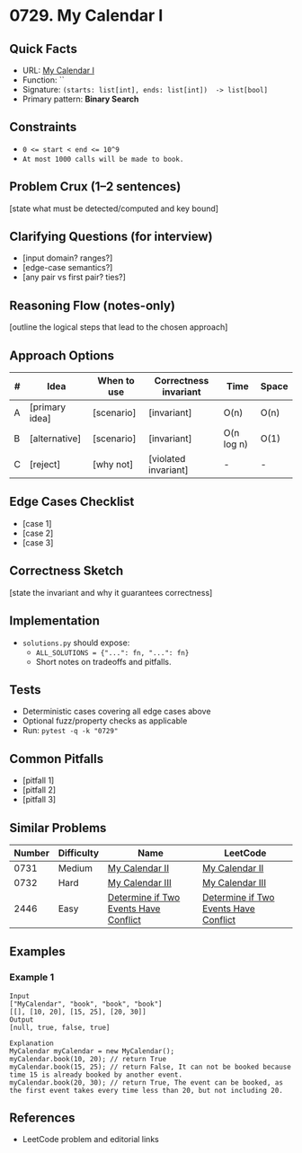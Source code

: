 # 0729. My Calendar I

## Quick Facts

- URL: [My Calendar I](https://leetcode.com/problems/my-calendar-i/)
- Function: \`\`
- Signature: `(starts: list[int], ends: list[int])  -> list[bool]`
- Primary pattern: **Binary Search**

## Constraints

- `0 <= start < end <= 10^9`
- `At most 1000 calls will be made to book.`

## Problem Crux (1–2 sentences)

[state what must be detected/computed and key bound]

## Clarifying Questions (for interview)

- [input domain? ranges?]
- [edge-case semantics?]
- [any pair vs first pair? ties?]

## Reasoning Flow (notes-only)

[outline the logical steps that lead to the chosen approach]

## Approach Options

| # | Idea | When to use | Correctness invariant | Time | Space |
|---|------|-------------|-----------------------|------|-------|
| A | [primary idea] | [scenario] | [invariant] | O(n) | O(n) |
| B | [alternative] | [scenario] | [invariant] | O(n log n) | O(1) |
| C | [reject] | [why not] | [violated invariant] | - | - |

## Edge Cases Checklist

- [case 1]
- [case 2]
- [case 3]

## Correctness Sketch

[state the invariant and why it guarantees correctness]

## Implementation

- `solutions.py` should expose:
  - `ALL_SOLUTIONS = {"...": fn, "...": fn}`
  - Short notes on tradeoffs and pitfalls.

## Tests

- Deterministic cases covering all edge cases above
- Optional fuzz/property checks as applicable
- Run: `pytest -q -k "0729"`

## Common Pitfalls

- [pitfall 1]
- [pitfall 2]
- [pitfall 3]

## Similar Problems

| Number | Difficulty | Name | LeetCode |
|---|---|---|---|
| 0731 | Medium | [My Calendar II](../0731-my-calendar-ii/readme.md) | [My Calendar II](https://leetcode.com/problems/my-calendar-ii/) |
| 0732 | Hard | [My Calendar III](../0732-my-calendar-iii/readme.md) | [My Calendar III](https://leetcode.com/problems/my-calendar-iii/) |
| 2446 | Easy | [Determine if Two Events Have Conflict](../2446-determine-if-two-events-have-conflict/readme.md) | [Determine if Two Events Have Conflict](https://leetcode.com/problems/determine-if-two-events-have-conflict/) |

## Examples

### Example 1

```text
Input
["MyCalendar", "book", "book", "book"]
[[], [10, 20], [15, 25], [20, 30]]
Output
[null, true, false, true]

Explanation
MyCalendar myCalendar = new MyCalendar();
myCalendar.book(10, 20); // return True
myCalendar.book(15, 25); // return False, It can not be booked because time 15 is already booked by another event.
myCalendar.book(20, 30); // return True, The event can be booked, as the first event takes every time less than 20, but not including 20.
```

## References

- LeetCode problem and editorial links
